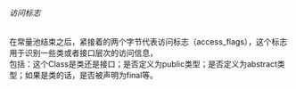 ###### 访问标志  

在常量池结束之后，紧接着的两个字节代表访问标志（access_flags），这个标志用于识别一些类或者接口层次的访问信息，  
包括：这个Class是类还是接口；是否定义为public类型；是否定义为abstract类型；如果是类的话，是否被声明为final等。  
 
 